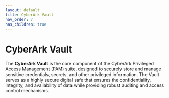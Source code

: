 ```yaml
---
layout: default
title: CyberArk Vault
nav_order: 7
has_children: true
---
```

# CyberArk Vault


The **CyberArk Vault** is the core component of the CyberArk Privileged Access Management (PAM) suite, designed to securely store and manage sensitive credentials, secrets, and other privileged information. The Vault serves as a highly secure digital safe that ensures the confidentiality, integrity, and availability of data while providing robust auditing and access control mechanisms.


